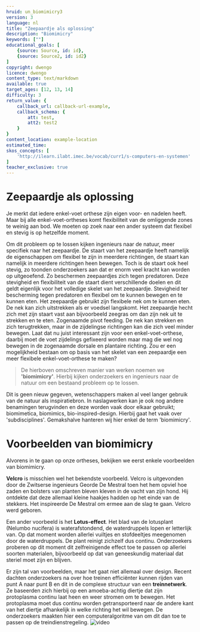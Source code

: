 ```yaml
---
hruid: un_biomimicry3
version: 3
language: nl
title: "Zeepaardje als oplossing"
description: "Biomimicry"
keywords: [""]
educational_goals: [
    {source: Source, id: id}, 
    {source: Source2, id: id2}
]
copyright: dwengo
licence: dwengo
content_type: text/markdown
available: true
target_ages: [12, 13, 14]
difficulty: 3
return_value: {
    callback_url: callback-url-example,
    callback_schema: {
        att: test,
        att2: test2
    }
}
content_location: example-location
estimated_time:
skos_concepts: [
    'http://ilearn.ilabt.imec.be/vocab/curr1/s-computers-en-systemen'
]
teacher_exclusive: true
---
```


# Zeepaardje als oplossing

Je merkt dat iedere enkel-voet orthese zijn eigen voor- en nadelen heeft. Maar bij alle enkel-voet-ortheses komt flexibiliteit van de omliggende zones te weinig aan bod. We moeten op zoek naar een ander systeem dat flexibel en stevig is op hetzelfde moment.

Om dit probleem op te lossen kijken ingenieurs naar de natuur, meer specifiek naar het zeepaardje. De staart van het zeepaardje heeft namelijk de eigenschappen om flexibel te zijn in meerdere richtingen, de staart kan namelijk in meerdere richtingen heen bewegen. Toch is de staart ook heel stevig, zo toonden onderzoekers aan dat er enorm veel kracht kan worden op uitgeoefend. Zo beschermen zeepaardjes zich tegen predatoren. Deze stevigheid en flexibiliteit van de staart dient verschillende doelen en dit geldt eigenlijk voor het volledige skelet van het zeepaardje. Stevigheid ter bescherming tegen predatoren en flexibel om te kunnen bewegen en te kunnen eten. Het zeepaardje gebruikt zijn flexibele nek om te kunnen eten. De nek kan zich uitstrekken als er voedsel langskomt. Het zeepaardje hecht zich met zijn staart vast aan bijvoorbeeld zeegras om dan zijn nek uit te strekken en te eten. Zogenaamde pivot feeding. De nek kan strekken en zich terugtrekken, maar in de zijdelingse richtingen kan die zich veel minder bewegen. Laat dat nu juist interessant zijn voor een enkel-voet-orthese, daarbij moet de voet zijdelings gefixeerd worden maar mag die wel nog bewegen in de zogenaamde dorsale en plantaire richting. Zou er een mogelijkheid bestaan om op basis van het skelet van een zeepaardje een meer flexibele enkel-voet-orthese te maken?

> De hierboven omschreven manier van werken noemen we **'biomimicry'**. Hierbij kijken onderzoekers en ingenieurs naar de natuur om een bestaand probleem op te lossen. 

Dit is geen nieuw gegeven, wetenschappers maken al veel langer gebruik van de natuur als inspiratiebron. 
In naslagwerken kan je ook nog andere benamingen terugvinden en deze worden vaak door elkaar gebruikt; biomimetica, biomimics, bio-inspired-design. Hierbij gaat het vaak over 'subdisciplines'. Gemakshalve hanteren wij hier enkel de term 'biomimicry'.


# Voorbeelden van biomimicry

Alvorens in te gaan op onze ortheses, bekijken we eerst enkele voorbeelden van biomimicry. 

**Velcro** is misschien wel het bekendste voorbeeld. Velcro is uitgevonden door de Zwitserse ingenieurs Georde De Mestral toen het hem opviel hoe zaden en bolsters van planten bleven kleven in de vacht van zijn hond. Hij ontdekte dat deze allemaal kleine haakjes hadden op het einde van de stekkers. Het inspireerde De Mestral om ermee aan de slag te gaan. Velcro werd geboren.

Een ander voorbeeld is het **Lotus-effect**. Het blad van de lotusplant (Nelumbo nucifera) is waterafstondend, de waterdruppels lopen er letterlijk van. Op dat moment worden allerlei vuiltjes en stofdeeltjes meegenomen door de waterdruppels. De plant reinigt zichzelf dus continu. Onderzoekers proberen op dit moment dit zelfreinigende effect toe te passen op allerlei soorten materialen, bijvoorbeeld op dat van geneeskundig materiaal dat steriel moet zijn en blijven.

Er zijn tal van voorbeelden, maar het gaat niet allemaal over design. Recent dachten onderzoekers na over hoe treinen efficiënter kunnen rijden van punt A naar punt B en dit in de complexe structuur van een **treinnetwerk**. Ze baseerden zich hierbij op een amoeba-achtig diertje dat zijn protoplasma continu laat heen en weer stromen om te bewegen. Het protoplasma moet dus continu worden getransporteerd naar de andere kant van het diertje afhankelijk in welke richting het wil bewegen. De onderzoekers maakten hier een computeralgoritme van om dit dan toe te passen op de treindienstregeling.
![](@youtube/https://www.youtube.com/embed/7pR7TNzJ_pA "video") 
